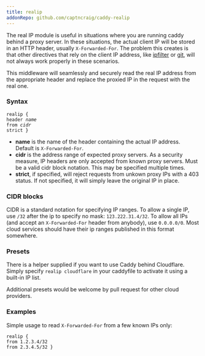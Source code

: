 ```yaml
---
title: realip
addonRepo: github.com/captncraig/caddy-realip
---
```


The real IP module is useful in situations where you are running caddy behind a proxy server.
In these situations, the actual client IP will be stored in an HTTP header, usually `X-Forwarded-For`. The problem this creates is that other directives that rely on the client IP address, like [ipfilter](/docs/ipfilter) or [git](/docs/git), will not always work properly in these scenarios.

This middleware will seamlessly and securely read the real IP address from the appropriate header and replace the proxied IP in the request with the real one.

### Syntax

<code class="block"><span class="hl-directive">realip</span> {
    <span class="hl-subdirective">header</span> <i>name</i>
	<span class="hl-subdirective">from</span>   <i>cidr</i>
	<span class="hl-subdirective">strict</span>
}</code>

- **name** is the name of the header containing the actual IP address. Default is `X-Forwarded-For`.
- **cidr** is the address range of expected proxy servers. As a security measure, IP headers are only accepted from known proxy servers. Must be a valid cidr block notation. This may be specified multiple times.
- **strict**, if specified, will reject requests from unkown proxy IPs with a 403 status. If not specified, it will simply leave the original IP in place.


### CIDR blocks

CIDR is a standard notation for specifying IP ranges. To allow a single IP, use `/32` after the ip to specify no mask: `123.222.31.4/32`. To allow all IPs (and accept an `X-Forwarded-For` header from anybody), use `0.0.0.0/0`. Most cloud services should have their ip ranges published in this format somewhere.


### Presets

There is a helper supplied if you want to use Caddy behind Cloudflare. Simply specify `realip cloudflare` in your caddyfile to activate it using a built-in IP list.

Additional presets would be welcome by pull request for other cloud providers.



### Examples

Simple usage to read `X-Forwarded-For` from a few known IPs only:

<code class="block"><span class="hl-directive">realip</span> {
	<span class="hl-subdirective">from</span> 1.2.3.4/32
	<span class="hl-subdirective">from</span> 2.3.4.5/32
}</code>


